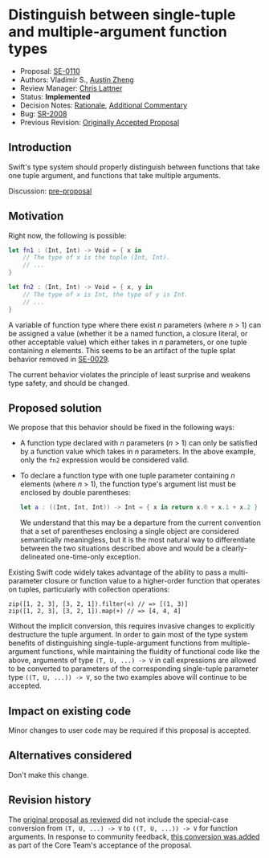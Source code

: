 # Distinguish between single-tuple and multiple-argument function types

* Proposal: [SE-0110](0110-distingish-single-tuple-arg.md)
* Authors: Vladimir S., [Austin Zheng](https://github.com/austinzheng)
* Review Manager: [Chris Lattner](https://github.com/lattner)
* Status: **Implemented**
* Decision Notes: [Rationale](https://lists.swift.org/pipermail/swift-evolution-announce/2016-July/000215.html), [Additional Commentary](https://lists.swift.org/pipermail/swift-evolution-announce/2017-June/000386.html)
* Bug: [SR-2008](https://bugs.swift.org/browse/SR-2008)
* Previous Revision: [Originally Accepted Proposal](https://github.com/apple/swift-evolution/blob/9e44932452e1daead98f2bc2e58711eb489e9751/proposals/0110-distingish-single-tuple-arg.md)

## Introduction

Swift's type system should properly distinguish between functions that take one tuple argument, and functions that take multiple arguments.

Discussion: [pre-proposal](https://lists.swift.org/pipermail/swift-evolution/Week-of-Mon-20160620/021793.html)

## Motivation

Right now, the following is possible:

```swift
let fn1 : (Int, Int) -> Void = { x in
	// The type of x is the tuple (Int, Int).
	// ...
}

let fn2 : (Int, Int) -> Void = { x, y in
	// The type of x is Int, the type of y is Int.
	// ...
}
```

A variable of function type where there exist _n_ parameters (where _n_ > 1) can be assigned a value (whether it be a named function, a closure literal, or other acceptable value) which either takes in _n_ parameters, or one tuple containing _n_ elements. This seems to be an artifact of the tuple splat behavior removed in [SE-0029](0029-remove-implicit-tuple-splat.md).

The current behavior violates the principle of least surprise and weakens type safety, and should be changed.

## Proposed solution

We propose that this behavior should be fixed in the following ways:

* A function type declared with _n_ parameters (_n_ > 1) can only be satisfied by a function value which takes in _n_ parameters. In the above example, only the `fn2` expression would be considered valid.

* To declare a function type with one tuple parameter containing _n_ elements (where _n_ > 1), the function type's argument list must be enclosed by double parentheses:

	```swift
	let a : ((Int, Int, Int)) -> Int = { x in return x.0 + x.1 + x.2 }
	```

	We understand that this may be a departure from the current convention that a set of parentheses enclosing a single object are considered semantically meaningless, but it is the most natural way to differentiate between the two situations described above and would be a clearly-delineated one-time-only exception.

Existing Swift code widely takes advantage of the ability to pass a multi-parameter closure or function value to a higher-order function that operates on tuples, particularly with collection operations:

```
zip([1, 2, 3], [3, 2, 1]).filter(<) // => [(1, 3)]
zip([1, 2, 3], [3, 2, 1]).map(+) // => [4, 4, 4]
```

Without the implicit conversion, this requires invasive changes to explicitly destructure the tuple argument. In order to gain most of the type system benefits of distinguishing single-tuple-argument functions from multiple-argument functions, while maintaining the fluidity of functional code like the above, arguments of type `(T, U, ...) -> V` in call expressions are allowed to be converted to parameters of the corresponding single-tuple parameter type `((T, U, ...)) -> V`, so the two examples above will continue to be accepted.

## Impact on existing code

Minor changes to user code may be required if this proposal is accepted.

## Alternatives considered

Don't make this change.

## Revision history

The [original proposal as reviewed](https://github.com/apple/swift-evolution/blob/9e44932452e1daead98f2bc2e58711eb489e9751/proposals/0110-distingish-single-tuple-arg.md) did not include the special-case conversion from `(T, U, ...) -> V` to `((T, U, ...)) -> V` for function arguments. In response to community feedback, [this conversion was added](https://lists.swift.org/pipermail/swift-evolution-announce/2017-June/000386.html) as part of the Core Team's acceptance of the proposal.
